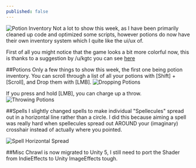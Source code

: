 ```yaml
---
published: false
---
```


![Potion Inventory]()
Not a lot to show this week, as I have been primarily cleaned up code and optimized some scripts, however potions do now have their own inventory system which I quite like the ui/ux of.

<!--excerpt-->
First of all you might notice that the game looks a bit more colorful now, this is thanks to a suggestion by /u/kgtc you can see [here](http://www.reddit.com/r/roguelikedev/comments/31ccqi/sharing_saturday_44/cq1t0n3)

##Potions
Only a few things to show this week, the first one being potion inventory. You can scroll through a list of all your potions with [Shift] + [Scroll], and Drop them with [LMB]. 
![Dropping Potions]()

If you press and hold [LMB], you can charge up a throw.
![Throwing Potions](http://i.imgur.com/8wMCFQt.gif)


##Spells
I slightly changed spells to make individual "Spellecules" spread out in a horizontal line rather than a circle. I did this because aiming a spell was really hard when spellecules spread out AROUND your (imaginary) crosshair instead of actually where you pointed. 

![Spell Horizontal Spread]()

##Misc
Chrawl is now migrated to Unity 5, I still need to port the Shader from IndieEffects to Unity ImageEffects tough.